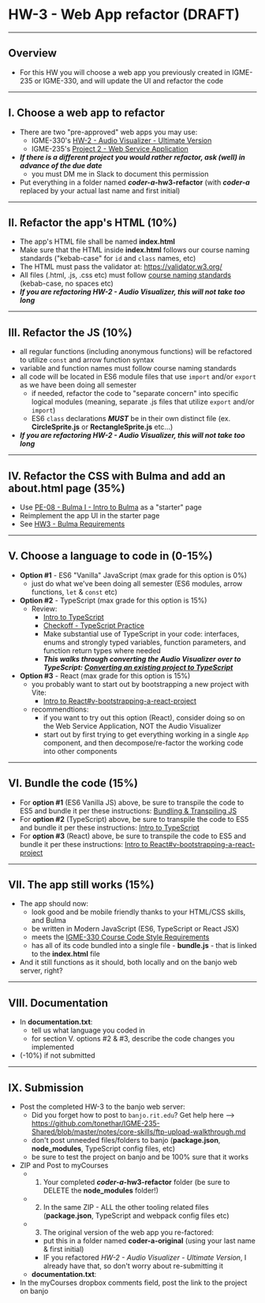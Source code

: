 # HW-3 - Web App refactor (DRAFT)

---

## Overview
- For this HW you will choose a web app you previously created in IGME-235 or IGME-330, and will update the UI and refactor the code

---

## I. Choose a web app to refactor
- There are two "pre-approved" web apps you may use:
  - IGME-330's [HW-2 - Audio Visualizer - Ultimate Version](../hw/hw-2.md)
  - IGME-235's [Project 2 - Web Service Application](https://github.com/dccircuit/IGME-235-Fall-2023/blob/main/projects/project-2.md)
- ***If there is a different project you would rather refactor, ask (well) in advance of the due date***
  - you must DM me in Slack to document this permission
- Put everything in a folder named ***coder-a*-hw3-refactor** (with ***coder-a*** replaced by your actual last name and first initial)
  
--- 

## II. Refactor the app's HTML (10%)
- The app's HTML file shall be named **index.html**
- Make sure that the HTML inside **index.html** follows our course naming standards ("kebab-case" for `id` and `class` names, etc)
- The HTML must pass the validator at: https://validator.w3.org/
- All files (.html, .js, .css etc) must follow [course naming standards](../notes/code-style-required-330.md) (kebab-case, no spaces etc)
- ***If you are refactoring HW-2 - Audio Visualizer, this will not take too long***
---

## III. Refactor the JS (10%)
- all regular functions (including anonymous functions) will be refactored to utilize `const` and arrow function syntax
- variable and function names must follow course naming standards
- all code will be located in ES6 module files that use `import` and/or `export` as we have been doing all semester
  - if needed, refactor the code to "separate concern" into specific logical modules (meaning, separate .js files that utilize `export` and/or `import`)
  - ES6 `class` declarations ***MUST*** be in their own distinct file (ex. **CircleSprite.js** or **RectangleSprite.js** etc...)
- ***If you are refactoring HW-2 - Audio Visualizer, this will not take too long***
  
---

## IV. Refactor the CSS with Bulma and add an about.html page (35%)
- Use [PE-08 - Bulma I - Intro to Bulma](../pe/pe-08.md) as a "starter" page
- Reimplement the app UI in the starter page
- See [HW3 - Bulma Requirements](hw3-bulma-requirements.md)

---

## V. Choose a language to code in (0-15%)

- **Option #1** - ES6 "Vanilla" JavaScript (max grade for this option is 0%)
  - just do what we've been doing all semester (ES6 modules, arrow functions, `let` & `const` etc)
- **Option #2** - TypeScript (max grade for this option is 15%)
  - Review:
    - [Intro to TypeScript](https://github.com/tonethar/IGME-330-Master/blob/master/notes/intro-typescript.md)
    - [Checkoff - TypeScript Practice](../checkoffs/typescript-practice.md)
    - Make substantial use of TypeScript in your code: interfaces, enums and strongly typed variables, function parameters, and function return types where needed
    - ***This walks through converting the Audio Visualizer over to TypeScript: [Converting an existing project to TypeScript](hw3-typescript-notes.md)***
- **Option #3** - React (max grade for this option is 15%)
  - you probably want to start out by bootstrapping a new project with Vite:
    - [Intro to React#v-bootstrapping-a-react-project](../notes/react-intro.md#v-bootstrapping-a-react-project)
  - recommendtions:
    - if you want to try out this option (React), consider doing so on the Web Service Application, NOT the Audio Visualizer
    - start out by first trying to get everything working in a single `App` component, and then decompose/re-factor the working code into other components

---

## VI. Bundle the code (15%)
- For **option #1** (ES6 Vanilla JS) above, be sure to transpile the code to ES5 and bundle it per these instructions: [Bundling & Transpiling JS](../notes/bundling-transpiling.md)
- For **option #2** (TypeScript) above, be sure to transpile the code to ES5 and bundle it per these instructions: [Intro to TypeScript](https://github.com/tonethar/IGME-330-Master/blob/master/notes/intro-typescript.md)
- For **option #3** (React) above, be sure to transpile the code to ES5 and bundle it per these instructions: [Intro to React#v-bootstrapping-a-react-project](../notes/react-intro.md#v-bootstrapping-a-react-project)
  
---

## VII. The app still works (15%)

- The app should now:
  - look good and be mobile friendly thanks to your HTML/CSS skills, and Bulma
  - be written in Modern JavaScript (ES6, TypeScript or React JSX)
  - meets the [IGME-330 Course Code Style Requirements]((../notes/code-style-required-330.md) )
  - has all of its code bundled into a single file - **bundle.js** - that is linked to the **index.html** file
- And it still functions as it should, both locally and on the banjo web server, right?

---

## VIII. Documentation
- In **documentation.txt**:
  - tell us what language you coded in
  - for section V. options #2 & #3, describe the code changes you implemented
- (-10%) if not submitted
---

## IX. Submission
- Post the completed HW-3 to the banjo web server:
  - Did you forget how to post to `banjo.rit.edu`? Get help here --> https://github.com/tonethar/IGME-235-Shared/blob/master/notes/core-skills/ftp-upload-walkthrough.md
  - don't post unneeded files/folders to banjo (**package.json**, **node_modules**, TypeScript config files, etc)
  - be sure to test the project on banjo and be 100% sure that it works 
- ZIP and Post to myCourses
  - 1) Your completed ***coder-a*-hw3-refactor** folder (be sure to DELETE the **node_modules** folder!)
  - 2) In the same ZIP - ALL the other tooling related files (**package.json**, TypeScript and webpack config files etc)
  - 3) The original version of the web app you re-factored:
    - put this in a folder named **coder-a-original** (using your last name & first initial)
    - IF you refactored *HW-2 - Audio Visualizer - Ultimate Version*, I already have that, so don't worry about re-submitting it
  - **documentation.txt**:
- In the myCourses dropbox comments field, post the link to the project on banjo



